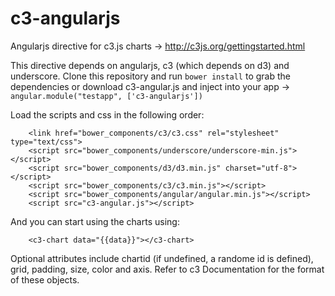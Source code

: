 c3-angularjs
============

Angularjs directive for c3.js charts -> http://c3js.org/gettingstarted.html

This directive depends on angularjs, c3 (which depends on d3) and underscore. Clone this repository and run ```bower install``` to grab the dependencies or download c3-angular.js and inject into your app -> ```angular.module("testapp", ['c3-angularjs'])```

Load the scripts and css in the following order:
```
	<link href="bower_components/c3/c3.css" rel="stylesheet" type="text/css">
	<script src="bower_components/underscore/underscore-min.js"></script>
	<script src="bower_components/d3/d3.min.js" charset="utf-8"></script>
	<script src="bower_components/c3/c3.min.js"></script>
	<script src="bower_components/angular/angular.min.js"></script>
	<script src="c3-angular.js"></script>
```

And you can start using the charts using:

```
    <c3-chart data="{{data}}"></c3-chart>
```

Optional attributes include chartid (if undefined, a randome id is defined), grid, padding, size, color and axis. Refer to c3 Documentation for the format of these objects. 


